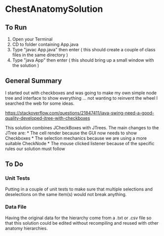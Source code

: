 # ChestAnatomySolution

## To Run
1. Open your Terminal 
2. CD to folder containing App.java
3. Type "javac App.java" then enter ( this should create a couple of class files in the same directory )
4. Type "java App" then enter ( this should bring up a small window with the solution )

## General Summary 
I started out with checkboxes and was going to make my own simple node tree and interface to show everything … not wanting to reinvent the wheel I searched the web for some ideas. 
    
https://stackoverflow.com/questions/21847411/java-swing-need-a-good-quality-developed-jtree-with-checkboxes
    
This solution combines JCheckBoxes with JTrees. The main changes to the JTree are: 
    * The cell render because the GUI now needs to show Checkboxes
    * The selection mechanics because we are using a more suitable CheckNode
    * The mouse clicked listener because of the specific rules our solution must follow


## To Do
### Unit Tests
Putting in a couple of unit tests to make sure that multiple selections and deselections on the same item(s) would not break anything. 

### Data File
Having the original data for the hierarchy come from a .txt or .csv file so that this solution could be edited without recompiling and reused with other anatomy hierarchies.

